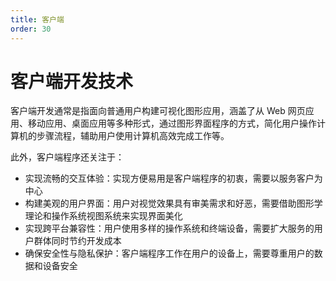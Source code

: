 ```yaml
---
title: 客户端
order: 30
---
```


# 客户端开发技术
客户端开发通常是指面向普通用户构建可视化图形应用，涵盖了从 Web 网页应用、移动应用、桌面应用等多种形式，通过图形界面程序的方式，简化用户操作计算机的步骤流程，辅助用户使用计算机高效完成工作等。

此外，客户端程序还关注于：
- 实现流畅的交互体验：实现方便易用是客户端程序的初衷，需要以服务客户为中心
- 构建美观的用户界面：用户对视觉效果具有审美需求和好恶，需要借助图形学理论和操作系统视图系统来实现界面美化
- 实现跨平台兼容性：用户使用多样的操作系统和终端设备，需要扩大服务的用户群体同时节约开发成本
- 确保安全性与隐私保护：客户端程序工作在用户的设备上，需要尊重用户的数据和设备安全